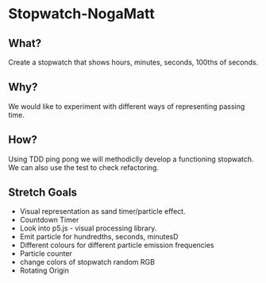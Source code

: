 # Stopwatch-NogaMatt

## What?
Create a stopwatch that shows hours, minutes, seconds, 100ths of seconds.

## Why?
We would like to experiment with different ways of representing passing time.

## How?
Using TDD ping pong we will methodiclly develop a functioning stopwatch. We can also use the test to check refactoring.

## Stretch Goals
- Visual representation as sand timer/particle effect.
- Countdown Timer
- Look into p5.js - visual processing library.
- Emit particle for hundredths, seconds, minutesD
- Different colours for different particle emission frequencies
- Particle counter
- change colors of stopwatch random RGB
- Rotating Origin

